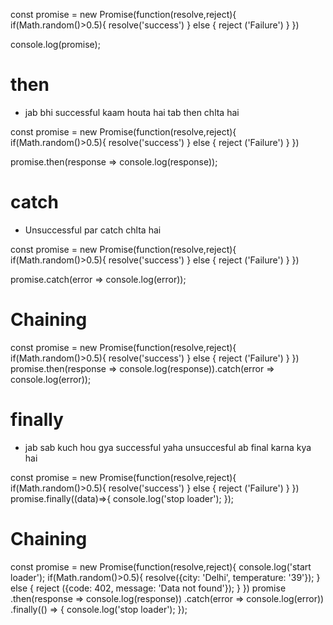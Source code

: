 const promise = new Promise(function(resolve,reject){
    if(Math.random()>0.5){
        resolve('success')
    } else {
        reject ('Failure')
    }
})

console.log(promise);

# then
* jab bhi successful kaam houta hai tab then chlta hai

const promise = new Promise(function(resolve,reject){
    if(Math.random()>0.5){
        resolve('success')
    } else {
        reject ('Failure')
    }
})

promise.then(response => console.log(response));

# catch
* Unsuccessful par catch chlta hai

const promise = new Promise(function(resolve,reject){
    if(Math.random()>0.5){
        resolve('success')
    } else {
        reject ('Failure')
    }
})

promise.catch(error => console.log(error));


# Chaining 
const promise = new Promise(function(resolve,reject){
    if(Math.random()>0.5){
        resolve('success')
    } else {
        reject ('Failure')
    }
})
promise.then(response => console.log(response)).catch(error => console.log(error));

# finally
* jab sab kuch hou gya successful yaha unsuccesful ab final karna kya hai

const promise = new Promise(function(resolve,reject){
    if(Math.random()>0.5){
        resolve('success')
    } else {
        reject ('Failure')
    }
})
promise.finally((data)=>{
    console.log('stop loader');
});

# Chaining
const promise = new Promise(function(resolve,reject){
    console.log('start loader');
    if(Math.random()>0.5){
        resolve({city: 'Delhi', temperature: '39'});
    } else {
        reject ({code: 402, message: 'Data not found'});
    }
})
promise
.then(response => console.log(response))
.catch(error => console.log(error))
.finally(() => {
    console.log('stop loader');
});